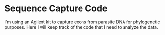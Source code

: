 # Sequence Capture Code
I'm using an Agilent kit to capture exons from parasite DNA for phylogenetic purposes. Here I will keep track of the code that I need to analyze the data.
